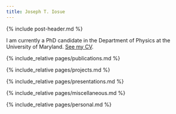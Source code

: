 ```yaml
---
title: Joseph T. Iosue
---
```



{% include post-header.md %}

I am currently a PhD candidate in the Department of Physics at the University of Maryland. [See my CV](pages/media/cv.pdf).

{% include_relative pages/publications.md %}

<!-- {% include_relative pages/education.md %} -->

{% include_relative pages/projects.md %}

{% include_relative pages/presentations.md %}

<!-- {% include_relative pages/appointments.md %} -->

{% include_relative pages/miscellaneous.md %}

{% include_relative pages/personal.md %}
